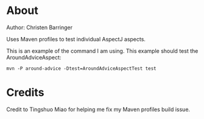 # About
Author: Christen Barringer

Uses Maven profiles to test individual AspectJ aspects. 

This is an example of the command I am using. This example should test the AroundAdviceAspect: 

```
mvn -P around-advice -Dtest=AroundAdviceAspectTest test
```

# Credits
Credit to Tingshuo Miao for helping me fix my Maven profiles build issue.
